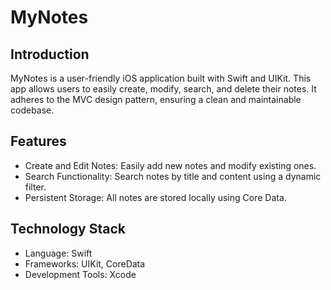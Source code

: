 # MyNotes
## Introduction
MyNotes is a user-friendly iOS application built with Swift and UIKit. This app allows users to easily create, modify, search, and delete their notes. It adheres to the MVC design pattern, ensuring a clean and maintainable codebase.

## Features
* Create and Edit Notes: Easily add new notes and modify existing ones.
* Search Functionality: Search notes by title and content using a dynamic filter.
* Persistent Storage: All notes are stored locally using Core Data.

## Technology Stack
* Language: Swift
* Frameworks: UIKit, CoreData
* Development Tools: Xcode
